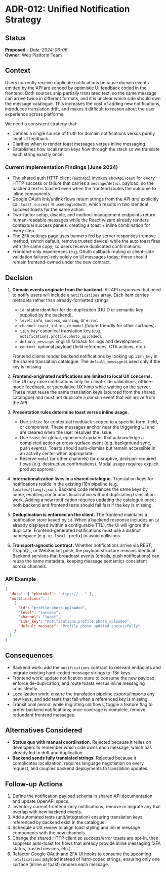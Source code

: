# ADR-012: Unified Notification Strategy

## Status
**Proposed** - *Date: 2024-06-06*  
**Owner:** Web Platform Team

## Context

Users currently receive duplicate notifications because domain events emitted by the API are echoed by optimistic UI feedback coded in the frontend. Both sources ship partially translated text, so the same message can arrive twice in different formats, and it is unclear which side should own the message catalogue. This increases the cost of adding new notifications, introduces translation drift, and makes it difficult to reason about the user experience across platforms.

We need a consistent strategy that:
- Defines a single source of truth for domain notifications versus purely local UI feedback.
- Clarifies when to render toast messages versus inline messaging.
- Establishes how localization keys flow through the stack so we translate each string exactly once.

### Current Implementation Findings (June 2024)

- The shared auth HTTP client (`authApi`) invokes `showApiToast` for every HTTP success or failure that carries a `message`/`detail` payload, so the backend text is toasted even when the frontend routes the outcome to inline components.
- Google OAuth link/unlink flows return strings from the API *and* explicitly call `toast.success` in `useGoogleOAuth`, which results in two identical success toasts for the same action.
- Two-factor setup, disable, and method-management endpoints return human-readable messages while the React wizard already renders contextual success panels, creating a toast + inline combination for every step.
- The 2FA settings page uses banners fed by server responses (remove method, switch default, remove trusted device) while the auto toast fires with the same copy, so users receive duplicated confirmations.
- Frontend-only experiences (e.g. OAuth callback routing or client-side validation failures) rely solely on UI messages today; these should remain frontend-owned under the new contract.

## Decision

1. **Domain events originate from the backend.** All API responses that need to notify users will include a `notifications` array. Each item carries metadata rather than already-formatted strings:
   - `id`: stable identifier for de-duplication (UUID or semantic key supplied by the backend).
   - `level`: `info`, `success`, `warning`, or `error`.
   - `channel`: `toast`, `inline`, or `modal` (future friendly for other surfaces).
   - `i18n_key`: canonical translation key (e.g. `notifications.profile.photo_uploaded`).
   - `default_message`: English fallback for logs and development.
   - `context`: optional payload (field references, CTA actions, etc.).

   Frontend clients render backend notifications by looking up `i18n_key` in the shared translation catalogue. The `default_message` is used only if the key is missing.

2. **Frontend-originated notifications are limited to local UX concerns.** The UI may raise notifications only for client-side validations, offline-mode feedback, or speculative UX hints while waiting on the server. These must reuse the same translation keys (sourced from the shared catalogue) and must not duplicate a domain event that will arrive from the API.

3. **Presentation rules determine toast versus inline usage.**
   - Use `inline` for contextual feedback scoped to a specific form, field, or component. These messages anchor near the triggering UI and are cleared when the user resolves the issue.
   - Use `toast` for global, ephemeral updates that acknowledge a completed action or cross-surface event (e.g. background sync, push events). Toasts should auto-dismiss but remain accessible in an activity center when appropriate.
   - Reserve `modal` (or other channels) for disruptive, decision-required flows (e.g. destructive confirmations). Modal usage requires explicit product approval.

4. **Internationalization lives in a shared catalogue.** Translation keys for notifications reside in the existing i18n pipeline (e.g. `locales/{lang}.json`). Backend code references the same keys by name, enabling continuous localization without duplicating translation work. Adding a new notification requires updating the catalogue once; both backend and frontend tests should fail fast if the key is missing.

5. **Deduplication is enforced on the client.** The frontend maintains a notification store keyed by `id`. When a backend response includes an `id` already displayed (within a configurable TTL), the UI will ignore the duplicate. Frontend-generated notifications must use a distinct namespace (e.g. `ui.local.` prefix) to avoid collisions.

6. **Transport-agnostic contract.** Whether notifications arrive via REST, GraphQL, or WebSocket push, the payload structure remains identical. Backend services that broadcast events (emails, push notifications) can reuse the same metadata, keeping message semantics consistent across channels.

### API Example

```json
{
  "data": { "photoUrl": "https://..." },
  "notifications": [
    {
      "id": "profile-photo-uploaded",
      "level": "success",
      "channel": "toast",
      "i18n_key": "notifications.profile.photo_uploaded",
      "default_message": "Profile photo updated successfully"
    }
  ]
}
```

## Consequences

- Backend work: add the `notifications` contract to relevant endpoints and migrate existing hard-coded message strings to i18n keys.
- Frontend work: update notification store to consume the new payload, enforce de-duplication, and route toasts versus inline messaging consistently.
- Localization work: ensure the translation pipeline exports/imports any new keys, and add tests that fail when a referenced key is missing.
- Transitional period: while migrating old flows, toggle a feature flag to prefer backend notifications; once coverage is complete, remove redundant frontend messages.

## Alternatives Considered

- **Status quo with manual coordination.** Rejected because it relies on developers to remember which side owns each message, which has already led to drift and duplication.
- **Backend sends fully translated strings.** Rejected because it complicates localization, requires language negotiation on every request, and couples backend deployments to translation updates.

## Follow-up Actions

1. Define the notification payload schema in shared API documentation and update OpenAPI specs.
2. Inventory current frontend-only notifications; remove or migrate any that overlap with new backend events.
3. Add automated tests (unit/integration) ensuring translation keys referenced by backend exist in the catalogue.
4. Schedule a UX review to align toast styling and inline message components with the new channels.
5. Change the shared HTTP client so success/error toasts are opt-in, then suppress auto-toast for flows that already provide inline messaging (2FA status, trusted devices, etc.).
6. Refactor Google OAuth and 2FA UI hooks to consume the upcoming `notifications` payload instead of hard-coded strings, ensuring only one surface (inline or toast) renders each message.
